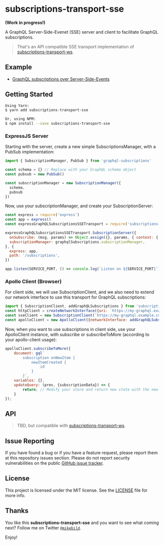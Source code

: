 # subscriptions-transport-sse

**(Work in progress!)**

A GraphQL Server-Side-Evenet (SSE) server and client to facilitate GraphQL subscriptions.

> That's an API compatible SSE transport implementation of [subscriptions-transport-ws](https://github.com/apollographql/subscriptions-transport-ws).

## Example

* [GraphQL subscriptions over Server-Side-Events](https://github.com/MikeBild/graphql-subscriptions-sse-presence-list)

## Getting Started

```bash
Using Yarn:
$ yarn add subscriptions-transport-sse

Or, using NPM:
$ npm install --save subscriptions-transport-sse
```

### ExpressJS Server

Starting with the server, create a new simple SubscriptionsManager, with a PubSub implementation:

```javascript
import { SubscriptionManager, PubSub } from 'graphql-subscriptions'

const schema = {} // Replace with your GraphQL schema object
const pubsub = new PubSub()

const subscriptionManager = new SubscriptionManager({
  schema,
  pubsub
})
```

Now, use your subscriptionManager, and create your SubscriptionServer:

```javascript
const express = require('express')
const app = express()
const expressGraphQLSubscriptionsSSETransport = require('subscriptions-transport-sse')

expressGraphQLSubscriptionsSSETransport.SubscriptionServer({
  onSubscribe: (msg, params) => Object.assign({}, params, { context: { loaders: loaders(), } }),
  subscriptionManager: graphqlSubscriptions.subscriptionManager,
}, {
  express: app,
  path: '/subscriptions',
})

app.listen(SERVICE_PORT, () => console.log(`Listen on ${SERVICE_PORT}`))
```

### Apollo Client (Browser)

For client side, we will use SubscriptionClient, and we also need to extend our network interface to use this transport for GraphQL subscriptions:

```javascript
import { SubscriptionClient, addGraphQLSubscriptions } from 'subscriptions-transport-sse'
const httpClient = createNetworkInterface({uri: `https://my-graphql.example.com/graphql`})
const sseClient = new SubscriptionClient(`https://my-graphql.example.com/subscriptions`)
const apolloClient = new ApolloClient({networkInterface: addGraphQLSubscriptions(httpClient, sseClient)})
```

Now, when you want to use subscriptions in client side, use your ApolloClient instance, with subscribe or subscribeToMore (according to your apollo-client usage):

```javascript
apolloClient.subscribeToMore({
    document: gql`
        subscription onNewItem {
            newItemCreated {
                id
            }
        }`,
    variables: {},
    updateQuery: (prev, {subscriptionData}) => {
        return; // Modify your store and return new state with the new arrived data
    }
});
```

## API

> TBD, but compatible with [subscriptions-transport-ws](https://github.com/apollographql/subscriptions-transport-ws).

## Issue Reporting

If you have found a bug or if you have a feature request, please report them at this repository issues section. Please do not report security vulnerabilities on the public [GitHub issue tracker](https://github.com/MikeBild/subscriptions-transport-sse/issues).

## License

This project is licensed under the MIT license. See the [LICENSE](LICENSE) file for more info.

## Thanks

You like this __subscriptions-transport-sse__ and you want to see what coming next? Follow me on Twitter [`@mikebild`](https://twitter.com/mikebild).

Enjoy!
